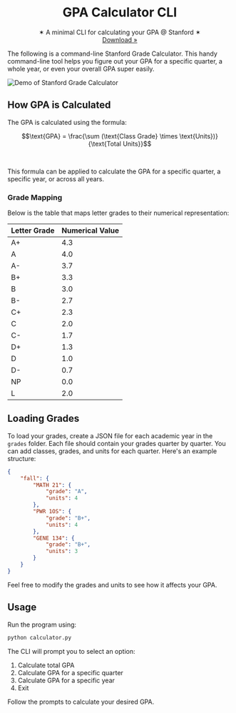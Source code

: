 <p align="center">
  <h1 align="center"><b>GPA Calculator CLI</b></h1>
  <p align="center">
  ✶ A minimal CLI for calculating your GPA @ Stanford ✶
    <br />
    <a href="https://github.com/markmusic27/gpa_calculator/archive/refs/heads/main.zip">Download »</a>
    <br />
  </p>
</p>

The following is a command-line Stanford Grade Calculator. This handy command-line tool helps you figure out your GPA for a specific quarter, a whole year, or even your overall GPA super easily.

![Demo of Stanford Grade Calculator](https://github.com/markmusic27/gpa_calculator/blob/main/docs/demo.png?raw=true)


## How GPA is Calculated

The GPA is calculated using the formula:

```math
\text{GPA} = \frac{\sum (\text{Class Grade} \times \text{Units})}{\text{Total Units}}
```
<br>


This formula can be applied to calculate the GPA for a specific quarter, a specific year, or across all years.

### Grade Mapping

Below is the table that maps letter grades to their numerical representation:

| Letter Grade | Numerical Value |
|--------------|-----------------|
| A+           | 4.3             |
| A            | 4.0             |
| A-           | 3.7             |
| B+           | 3.3             |
| B            | 3.0             |
| B-           | 2.7             |
| C+           | 2.3             |
| C            | 2.0             |
| C-           | 1.7             |
| D+           | 1.3             |
| D            | 1.0             |
| D-           | 0.7             |
| NP           | 0.0             |
| L            | 2.0             |

## Loading Grades

To load your grades, create a JSON file for each academic year in the `grades` folder. Each file should contain your grades quarter by quarter. You can add classes, grades, and units for each quarter. Here's an example structure:

```json
{
    "fall": {
        "MATH 21": {
            "grade": "A",
            "units": 4
        },
        "PWR 1OS": {
            "grade": "B+",
            "units": 4
        },
        "GENE 134": {
            "grade": "B+",
            "units": 3
        }
    }
}
```

Feel free to modify the grades and units to see how it affects your GPA.

## Usage

Run the program using:

```bash
python calculator.py
```

The CLI will prompt you to select an option:

1. Calculate total GPA
2. Calculate GPA for a specific quarter
3. Calculate GPA for a specific year
4. Exit

Follow the prompts to calculate your desired GPA.
